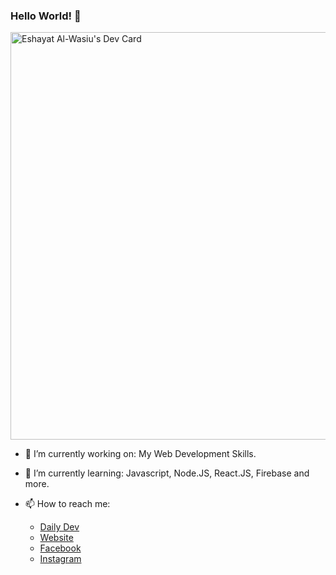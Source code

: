 ### Hello World! 👋

<a href="https://app.daily.dev/eshayatalwasiu" target="_blank"><img src="https://api.daily.dev/devcards/v2/OfwaFKYJxbfBpzkqPhgMt.png?type=wide&r=txc" width="652" alt="Eshayat Al-Wasiu's Dev Card"/></a>

- 🔭 I’m currently working on: My Web Development Skills.
- 🌱 I’m currently learning: Javascript, Node.JS, React.JS, Firebase and more.

- 📫 How to reach me:
  * <a href="https://app.daily.dev/eshayatalwasiu">Daily Dev</a>
  * <a href="https://eshayat102.github.io/eshayat/">Website</a>
  * <a href="https://www.facebook.com/profile.php?id=100090545934979">Facebook</a>
  * <a href="https://www.instagram.com/eshayat_al_wasiu/">Instagram</a>
